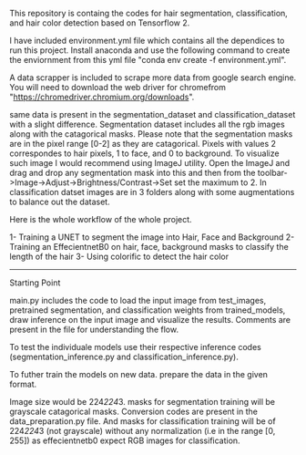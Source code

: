 This repository is containg the codes for hair segmentation, classification, and hair color detection based on Tensorflow 2.

I have included environment.yml file which contains all the dependices to run this project. Install anaconda and use the following command to create the enviornment from this yml file 
"conda env create -f environment.yml".

A data scrapper is included to scrape more data from google search engine. You will need to download the web driver for chromefrom "https://chromedriver.chromium.org/downloads".

same data is present in the segmentation_dataset and classification_dataset with a slight difference. Segmentation dataset includes all the rgb images along with the catagorical masks. 
Please note that the segmentation masks are in the pixel range [0-2] as they are catagorical. Pixels with values 2 correspondes to hair pixels, 1 to face, and 0 to background. To visualize 
such image I would recommend using ImageJ utility. Open the ImageJ and drag and drop any segmentation mask into this and then from the toolbar->Image->Adjust->Brightness/Contrast->Set set 
the maximum to 2.
In classification datset images are in 3 folders along with some augmentations to balance out the dataset. 

Here is the whole workflow of the whole project.

1- Training a UNET to segment the image into Hair, Face and Background
2- Training an EffecientnetB0 on hair, face, background masks to classify the length of the hair
3- Using colorific to detect the hair color

-------------------------------------------------------------------------------------------------------------------------

Starting Point

main.py includes the code to load the input image from test_images, pretrained segmentation, and classification weights from trained_models, draw inference on the input image and visualize
the results. Comments are present in the file for understanding the flow.

To test the individuale models use their respective inference codes (segmentation_inference.py and classification_inference.py).

To futher train the models on new data. prepare the data in the given format.

Image size would be 224*224*3. masks for segmentation training will be grayscale catagorical masks. Conversion codes are present in the data_preparation.py file. And masks for classification
training will be of 224*224*3 (not grayscale) without any normalization (i.e in the range [0, 255]) as effecientnetb0 expect RGB images for classification.